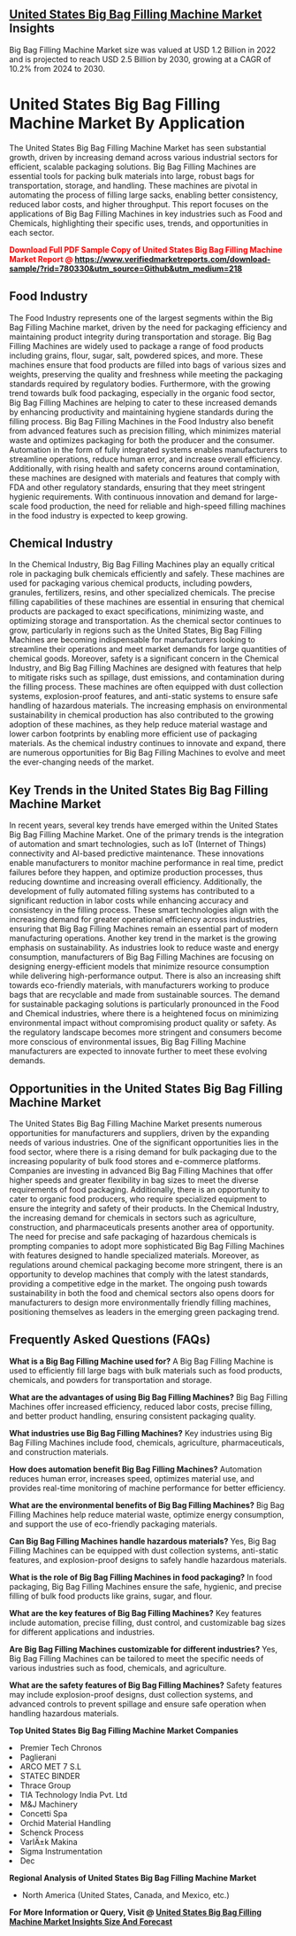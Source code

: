 <h2><a href="https://www.verifiedmarketreports.com/download-sample/?rid=780330&amp;utm_source=Github&amp;utm_medium=218" target="_blank">United States Big Bag Filling Machine Market</a> Insights</h2><p>Big Bag Filling Machine Market size was valued at USD 1.2 Billion in 2022 and is projected to reach USD 2.5 Billion by 2030, growing at a CAGR of 10.2% from 2024 to 2030.</p><p><div> <h1>United States Big Bag Filling Machine Market By Application</h1> <p>The United States Big Bag Filling Machine Market has seen substantial growth, driven by increasing demand across various industrial sectors for efficient, scalable packaging solutions. Big Bag Filling Machines are essential tools for packing bulk materials into large, robust bags for transportation, storage, and handling. These machines are pivotal in automating the process of filling large sacks, enabling better consistency, reduced labor costs, and higher throughput. This report focuses on the applications of Big Bag Filling Machines in key industries such as Food and Chemicals, highlighting their specific uses, trends, and opportunities in each sector. <strong><p><span class=""><span style="color: #ff0000;"><strong>Download Full PDF Sample Copy of United States Big Bag Filling Machine Market Report</strong> @ </span><a href="https://www.verifiedmarketreports.com/download-sample/?rid=780330&amp;utm_source=Github&amp;utm_medium=218" target="_blank">https://www.verifiedmarketreports.com/download-sample/?rid=780330&amp;utm_source=Github&amp;utm_medium=218</a></span></p></strong></p> <h2>Food Industry</h2> <p>The Food Industry represents one of the largest segments within the Big Bag Filling Machine market, driven by the need for packaging efficiency and maintaining product integrity during transportation and storage. Big Bag Filling Machines are widely used to package a range of food products including grains, flour, sugar, salt, powdered spices, and more. These machines ensure that food products are filled into bags of various sizes and weights, preserving the quality and freshness while meeting the packaging standards required by regulatory bodies. Furthermore, with the growing trend towards bulk food packaging, especially in the organic food sector, Big Bag Filling Machines are helping to cater to these increased demands by enhancing productivity and maintaining hygiene standards during the filling process. Big Bag Filling Machines in the Food Industry also benefit from advanced features such as precision filling, which minimizes material waste and optimizes packaging for both the producer and the consumer. Automation in the form of fully integrated systems enables manufacturers to streamline operations, reduce human error, and increase overall efficiency. Additionally, with rising health and safety concerns around contamination, these machines are designed with materials and features that comply with FDA and other regulatory standards, ensuring that they meet stringent hygienic requirements. With continuous innovation and demand for large-scale food production, the need for reliable and high-speed filling machines in the food industry is expected to keep growing. <h2>Chemical Industry</h2> <p>In the Chemical Industry, Big Bag Filling Machines play an equally critical role in packaging bulk chemicals efficiently and safely. These machines are used for packaging various chemical products, including powders, granules, fertilizers, resins, and other specialized chemicals. The precise filling capabilities of these machines are essential in ensuring that chemical products are packaged to exact specifications, minimizing waste, and optimizing storage and transportation. As the chemical sector continues to grow, particularly in regions such as the United States, Big Bag Filling Machines are becoming indispensable for manufacturers looking to streamline their operations and meet market demands for large quantities of chemical goods. Moreover, safety is a significant concern in the Chemical Industry, and Big Bag Filling Machines are designed with features that help to mitigate risks such as spillage, dust emissions, and contamination during the filling process. These machines are often equipped with dust collection systems, explosion-proof features, and anti-static systems to ensure safe handling of hazardous materials. The increasing emphasis on environmental sustainability in chemical production has also contributed to the growing adoption of these machines, as they help reduce material wastage and lower carbon footprints by enabling more efficient use of packaging materials. As the chemical industry continues to innovate and expand, there are numerous opportunities for Big Bag Filling Machines to evolve and meet the ever-changing needs of the market. <h2>Key Trends in the United States Big Bag Filling Machine Market</h2> <p>In recent years, several key trends have emerged within the United States Big Bag Filling Machine Market. One of the primary trends is the integration of automation and smart technologies, such as IoT (Internet of Things) connectivity and AI-based predictive maintenance. These innovations enable manufacturers to monitor machine performance in real time, predict failures before they happen, and optimize production processes, thus reducing downtime and increasing overall efficiency. Additionally, the development of fully automated filling systems has contributed to a significant reduction in labor costs while enhancing accuracy and consistency in the filling process. These smart technologies align with the increasing demand for greater operational efficiency across industries, ensuring that Big Bag Filling Machines remain an essential part of modern manufacturing operations. Another key trend in the market is the growing emphasis on sustainability. As industries look to reduce waste and energy consumption, manufacturers of Big Bag Filling Machines are focusing on designing energy-efficient models that minimize resource consumption while delivering high-performance output. There is also an increasing shift towards eco-friendly materials, with manufacturers working to produce bags that are recyclable and made from sustainable sources. The demand for sustainable packaging solutions is particularly pronounced in the Food and Chemical industries, where there is a heightened focus on minimizing environmental impact without compromising product quality or safety. As the regulatory landscape becomes more stringent and consumers become more conscious of environmental issues, Big Bag Filling Machine manufacturers are expected to innovate further to meet these evolving demands. <h2>Opportunities in the United States Big Bag Filling Machine Market</h2> <p>The United States Big Bag Filling Machine Market presents numerous opportunities for manufacturers and suppliers, driven by the expanding needs of various industries. One of the significant opportunities lies in the food sector, where there is a rising demand for bulk packaging due to the increasing popularity of bulk food stores and e-commerce platforms. Companies are investing in advanced Big Bag Filling Machines that offer higher speeds and greater flexibility in bag sizes to meet the diverse requirements of food packaging. Additionally, there is an opportunity to cater to organic food producers, who require specialized equipment to ensure the integrity and safety of their products. In the Chemical Industry, the increasing demand for chemicals in sectors such as agriculture, construction, and pharmaceuticals presents another area of opportunity. The need for precise and safe packaging of hazardous chemicals is prompting companies to adopt more sophisticated Big Bag Filling Machines with features designed to handle specialized materials. Moreover, as regulations around chemical packaging become more stringent, there is an opportunity to develop machines that comply with the latest standards, providing a competitive edge in the market. The ongoing push towards sustainability in both the food and chemical sectors also opens doors for manufacturers to design more environmentally friendly filling machines, positioning themselves as leaders in the emerging green packaging trend. <h2>Frequently Asked Questions (FAQs)</h2> <p><strong>What is a Big Bag Filling Machine used for?</strong> A Big Bag Filling Machine is used to efficiently fill large bags with bulk materials such as food products, chemicals, and powders for transportation and storage.</p> <p><strong>What are the advantages of using Big Bag Filling Machines?</strong> Big Bag Filling Machines offer increased efficiency, reduced labor costs, precise filling, and better product handling, ensuring consistent packaging quality.</p> <p><strong>What industries use Big Bag Filling Machines?</strong> Key industries using Big Bag Filling Machines include food, chemicals, agriculture, pharmaceuticals, and construction materials.</p> <p><strong>How does automation benefit Big Bag Filling Machines?</strong> Automation reduces human error, increases speed, optimizes material use, and provides real-time monitoring of machine performance for better efficiency.</p> <p><strong>What are the environmental benefits of Big Bag Filling Machines?</strong> Big Bag Filling Machines help reduce material waste, optimize energy consumption, and support the use of eco-friendly packaging materials.</p> <p><strong>Can Big Bag Filling Machines handle hazardous materials?</strong> Yes, Big Bag Filling Machines can be equipped with dust collection systems, anti-static features, and explosion-proof designs to safely handle hazardous materials.</p> <p><strong>What is the role of Big Bag Filling Machines in food packaging?</strong> In food packaging, Big Bag Filling Machines ensure the safe, hygienic, and precise filling of bulk food products like grains, sugar, and flour.</p> <p><strong>What are the key features of Big Bag Filling Machines?</strong> Key features include automation, precise filling, dust control, and customizable bag sizes for different applications and industries.</p> <p><strong>Are Big Bag Filling Machines customizable for different industries?</strong> Yes, Big Bag Filling Machines can be tailored to meet the specific needs of various industries such as food, chemicals, and agriculture.</p> <p><strong>What are the safety features of Big Bag Filling Machines?</strong> Safety features may include explosion-proof designs, dust collection systems, and advanced controls to prevent spillage and ensure safe operation when handling hazardous materials.</p> </div></p><p><strong>Top United States Big Bag Filling Machine Market Companies</strong></p><div data-test-id=""><p><li>Premier Tech Chronos</li><li> Paglierani</li><li> ARCO MET 7 S.L</li><li> STATEC BINDER</li><li> Thrace Group</li><li> TIA Technology India Pvt. Ltd</li><li> M&J Machinery</li><li> Concetti Spa</li><li> Orchid Material Handling</li><li> Schenck Process</li><li> VarlÄ±k Makina</li><li> Sigma Instrumentation</li><li> Dec</li></p><div><strong>Regional Analysis of&nbsp;United States Big Bag Filling Machine Market</strong></div><ul><li dir="ltr"><p dir="ltr">North America&nbsp;(United States, Canada, and Mexico, etc.)</p></li></ul><p><strong>For More Information or Query, Visit @&nbsp;</strong><strong><a href="https://www.verifiedmarketreports.com/product/big-bag-filling-machine-market/?utm_source=Github&amp;utm_medium=218" target="_blank">United States Big Bag Filling Machine Market Insights Size And Forecast</a></strong></p></div>
